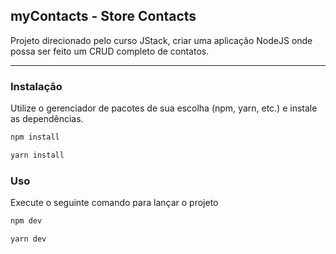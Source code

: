 ## myContacts - Store Contacts
Projeto direcionado pelo curso JStack, criar uma aplicação NodeJS onde possa ser feito um CRUD completo de contatos.

---

### Instalação

Utilize o gerenciador de pacotes de sua escolha (npm, yarn, etc.) e instale as dependências.

```bash
npm install
```

```bash
yarn install
```

### Uso
Execute o seguinte comando para lançar o projeto

```bash
npm dev
```

```bash
yarn dev
```
